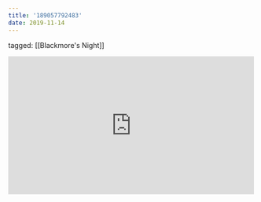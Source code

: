 ```yaml
---
title: '189057792483'
date: 2019-11-14
---
```

tagged: [[Blackmore's Night]]
<iframe allow="accelerometer; autoplay; clipboard-write; encrypted-media; gyroscope; picture-in-picture" allowfullscreen="" frameborder="0" height="281" id="youtube_iframe" src="https://www.youtube.com/embed/8CJO7KJCtmk?feature=oembed&amp;enablejsapi=1&amp;origin=https://safe.txmblr.com&amp;wmode=opaque" width="500"></iframe>